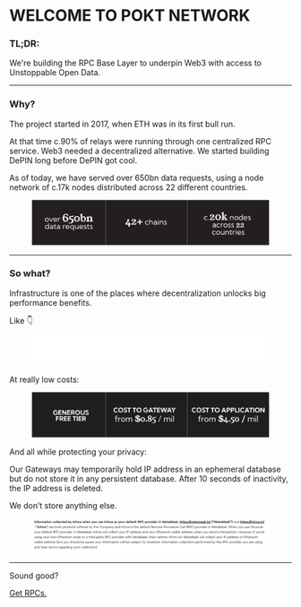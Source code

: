 # WELCOME TO POKT NETWORK

### TL;DR:&#x20;

We're building the RPC Base Layer to underpin Web3 with access to Unstoppable Open Data.

***

### Why?

The project started in 2017, when ETH was in its first bull run.&#x20;

At that time c.90% of relays were running through one centralized RPC service. Web3 needed a decentralized alternative. We started building DePIN long before DePIN got cool.

As of today, we have served over 650bn data requests, using a node network of c.17k nodes distributed across 22 different countries.

<figure><img src=".gitbook/assets/Headlines (1).png" alt=""><figcaption></figcaption></figure>

***

### So what?

Infrastructure is one of the places where decentralization unlocks big performance benefits.&#x20;

Like 👇

<figure><img src=".gitbook/assets/Data Section.png" alt=""><figcaption></figcaption></figure>

At really low costs:

<figure><img src=".gitbook/assets/Cost.png" alt=""><figcaption></figcaption></figure>

And all while protecting your privacy:&#x20;

Our Gateways may temporarily hold IP address in an ephemeral database but do not store it in any persistent database. After 10 seconds of inactivity, the IP address is deleted.

We don’t store anything else.

<figure><img src=".gitbook/assets/Screenshot 2023-11-03 at 12.50.39.png" alt=""><figcaption></figcaption></figure>

***

Sound good?

[Get RPCs.](get-rpcs/)

